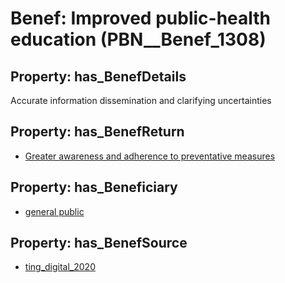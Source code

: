 # Benef: __Improved public-health education__ (PBN__Benef_1308)

## Property: has_BenefDetails

Accurate information dissemination and clarifying uncertainties

## Property: has_BenefReturn

* [Greater awareness and adherence to preventative measures](../BenefReturn/PBN__BenefReturn_1478)

## Property: has_Beneficiary

* [general public](../Stakeholder/PBN__Stakeholder_29)

## Property: has_BenefSource

* [ting_digital_2020](../Article/PBN__Article_278)

